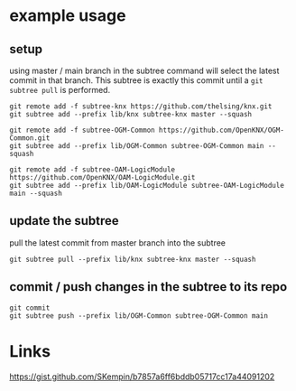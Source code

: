 # example usage

## setup

using master / main branch in the subtree command will select the latest commit in that branch. This subtree is exactly this commit until a `git subtree pull` is performed.

```
git remote add -f subtree-knx https://github.com/thelsing/knx.git
git subtree add --prefix lib/knx subtree-knx master --squash

git remote add -f subtree-OGM-Common https://github.com/OpenKNX/OGM-Common.git
git subtree add --prefix lib/OGM-Common subtree-OGM-Common main --squash

git remote add -f subtree-OAM-LogicModule https://github.com/OpenKNX/OAM-LogicModule.git
git subtree add --prefix lib/OAM-LogicModule subtree-OAM-LogicModule main --squash
```

## update the subtree

pull the latest commit from master branch into the subtree
```
git subtree pull --prefix lib/knx subtree-knx master --squash
```

## commit / push changes in the subtree to its repo
```
git commit
git subtree push --prefix lib/OGM-Common subtree-OGM-Common main
```


# Links
https://gist.github.com/SKempin/b7857a6ff6bddb05717cc17a44091202
